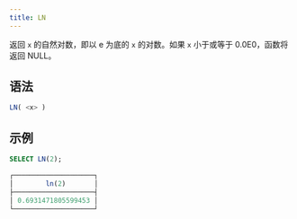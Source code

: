 ```yaml
---
title: LN
---
```


返回 `x` 的自然对数，即以 e 为底的 `x` 的对数。如果 `x` 小于或等于 0.0E0，函数将返回 NULL。

## 语法

```sql
LN( <x> )
```

## 示例

```sql
SELECT LN(2);

┌────────────────────┐
│        ln(2)       │
├────────────────────┤
│ 0.6931471805599453 │
└────────────────────┘
```